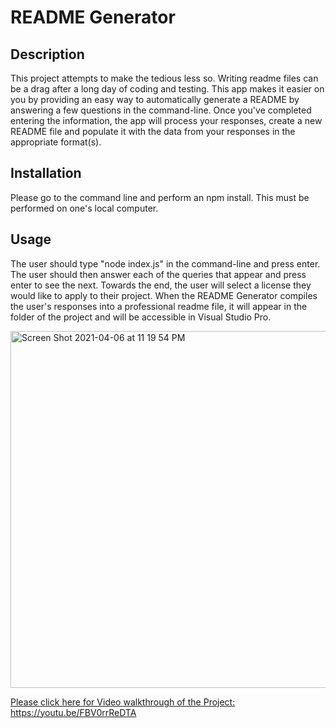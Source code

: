 # README Generator
  
  ## Description
  This project attempts to make the tedious less so. Writing readme files can be a drag after a long day of coding and testing. This app makes it easier on you by providing an easy way to automatically generate a README by answering a few questions in the command-line. Once you've completed entering the information, the app will process your responses, create a new README file and populate it with the data from your responses in the appropriate format(s). 

  ## Installation
 Please go to the command line and perform an npm install. This must be performed on one's local computer.
  

  ## Usage
The user should type "node index.js" in the command-line and press enter. The user should then answer each of the queries that appear and press enter to see the next. Towards the end, the user will select a license they would like to apply to their project. When the README Generator compiles the user's responses into a professional readme file, it will appear in the folder of the project and will be accessible in Visual Studio Pro.

<img width="571" alt="Screen Shot 2021-04-06 at 11 19 54 PM" src="https://user-images.githubusercontent.com/77944651/113809853-a0fa9a80-972e-11eb-8cdd-a039cbc062e1.png">

[Please click here for Video walkthrough of the Project: ](https://youtu.be/FBV0rrReDTA)
<https://youtu.be/FBV0rrReDTA>
